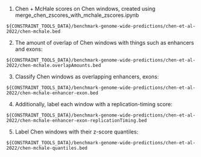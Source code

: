 1. Chen + McHale scores on Chen windows, created using merge_chen_zscores_with_mchale_zscores.ipynb
```
${CONSTRAINT_TOOLS_DATA}/benchmark-genome-wide-predictions/chen-et-al-2022/chen-mchale.bed
```
2. The amount of overlap of Chen windows with things such as enhancers and exons: 
```
${CONSTRAINT_TOOLS_DATA}/benchmark-genome-wide-predictions/chen-et-al-2022/chen-mchale.overlapAmounts.bed
```
3. Classify Chen windows as overlapping enhancers, exons: 
```
${CONSTRAINT_TOOLS_DATA}/benchmark-genome-wide-predictions/chen-et-al-2022/chen-mchale-enhancer-exon.bed
```
4. Additionally, label each window with a replication-timing score: 
```
${CONSTRAINT_TOOLS_DATA}/benchmark-genome-wide-predictions/chen-et-al-2022/chen-mchale-enhancer-exon-replicationTiming.bed
```
5. Label Chen windows with their z-score quantiles: 
```
${CONSTRAINT_TOOLS_DATA}/benchmark-genome-wide-predictions/chen-et-al-2022/chen-mchale-quantiles.bed
```

